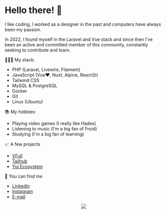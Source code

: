 # Hello there! 🫨

I like coding, I worked as a designer in the past and computers have always been my passion.

In 2022, I found myself in the Laravel and Vue stack and since then I've been an active and committed member of this community, constantly seeking to contribute and learn.

🧑🏼‍💻 My stack:
- PHP (Laravel, Livewire, Filament)
- JavaScript (Vue❤️, Nuxt, Alpine, React😒)
- Tailwind CSS
- MySQL & PostgreSQL
- Docker
- Git
- Linux (Ubuntu)

📚 My hobbies:
- Playing video games (I really like Hades)
- Listening to music (I'm a big fan of Froid)
- Studying (I'm a big fan of learning)

📈 A few projects
- [VFull](https://github.com/andrefelipe18/VFull)
- [Tailhub](https://tailhub.vercel.app)
- [Yui Ecosystem](https://github.com/yuiphp)
 
🤝 You can find me
- [LinkedIn](https://www.linkedin.com/in/andr%C3%A9dominguess/)
- [Instagram](https://www.instagram.com/andre.dominguess/)
- [E-mail](mailto:dominguesstroppa@gmail.com)

<p align="center">
  <a href="https://skillicons.dev">
    <img src="https://skillicons.dev/icons?i=laravel,vue,nuxt,javascript,php,typescript,docker,git,tailwind,vitest,ubuntu,pinia,nodejs,adonis" />
  </a>
</p>
